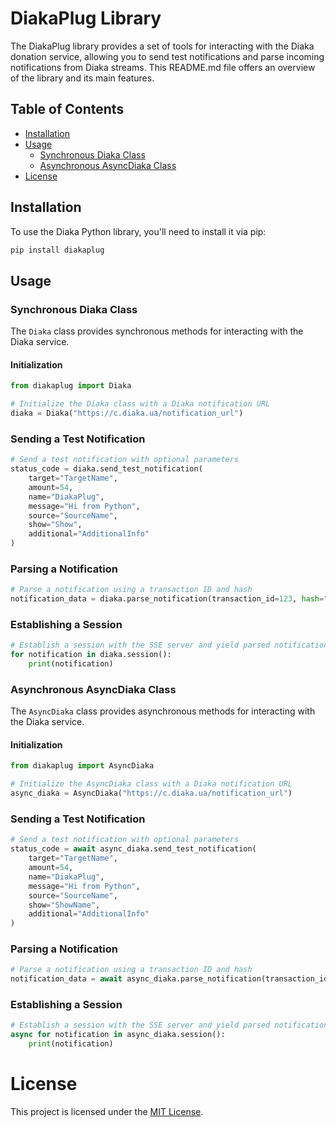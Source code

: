 # DiakaPlug Library

The DiakaPlug library provides a set of tools for interacting with the Diaka donation service, allowing you to send test notifications and parse incoming notifications from Diaka streams. This README.md file offers an overview of the library and its main features.

## Table of Contents
- [Installation](#installation)
- [Usage](#usage)
  - [Synchronous Diaka Class](#synchronous-diaka-class)
  - [Asynchronous AsyncDiaka Class](#asynchronous-asyncdiaka-class)
- [License](#license)

## Installation

To use the Diaka Python library, you'll need to install it via pip:

```bash
pip install diakaplug
```
## Usage

### Synchronous Diaka Class

The `Diaka` class provides synchronous methods for interacting with the Diaka service.

#### Initialization

```python
from diakaplug import Diaka

# Initialize the Diaka class with a Diaka notification URL
diaka = Diaka("https://c.diaka.ua/notification_url")
```
### Sending a Test Notification
```python
# Send a test notification with optional parameters
status_code = diaka.send_test_notification(
    target="TargetName",
    amount=54,
    name="DiakaPlug",
    message="Hi from Python",
    source="SourceName",
    show="Show",
    additional="AdditionalInfo"
)
```
### Parsing a Notification
```python
# Parse a notification using a transaction ID and hash
notification_data = diaka.parse_notification(transaction_id=123, hash="notification_hash")
```
### Establishing a Session
```python
# Establish a session with the SSE server and yield parsed notifications
for notification in diaka.session():
    print(notification)
```

### Asynchronous AsyncDiaka Class

The `AsyncDiaka` class provides asynchronous methods for interacting with the Diaka service.

#### Initialization

```python
from diakaplug import AsyncDiaka

# Initialize the AsyncDiaka class with a Diaka notification URL
async_diaka = AsyncDiaka("https://c.diaka.ua/notification_url")
```
### Sending a Test Notification
```python
# Send a test notification with optional parameters
status_code = await async_diaka.send_test_notification(
    target="TargetName",
    amount=54,
    name="DiakaPlug",
    message="Hi from Python",
    source="SourceName",
    show="ShowName",
    additional="AdditionalInfo"
)
```
### Parsing a Notification
```python
# Parse a notification using a transaction ID and hash
notification_data = await async_diaka.parse_notification(transaction_id=123, hash="notification_hash")
```
### Establishing a Session
```python
# Establish a session with the SSE server and yield parsed notifications
async for notification in async_diaka.session():
    print(notification)
```

# License
This project is licensed under the [MIT License](ttps://github.com/d3kxrma/diakaplug/blob/main/LICENSE).
